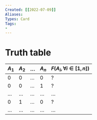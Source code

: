 ```yaml
---
Created: [[2022-07-09]]
Aliases: 
Types: Card
Tags: 
- 
---
```

# Truth table

| $A_1$   | $A_2$   | $\dots$ | $A_n$   | $F(A_i, \forall i\in [1, n])$ |
| ------- | ------- | ------- | ------- | -------- |
| 0       | 0       | $\dots$ | 0       | ?        |
| 0       | 0       | $\dots$ | 1       | ?        |
| $\dots$ | $\dots$ | $\dots$ | $\dots$ | $\dots$  |
| 0       | 1       | $\dots$ | 0       | ?        |
| $\dots$ | $\dots$ | $\dots$ | $\dots$ | $\dots$  |
